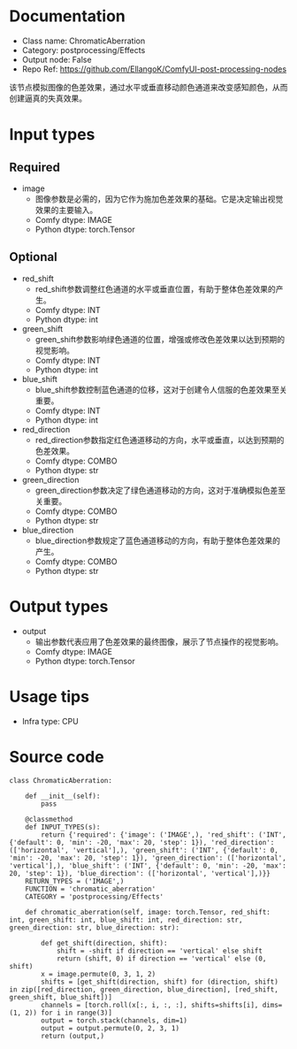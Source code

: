 # Documentation
- Class name: ChromaticAberration
- Category: postprocessing/Effects
- Output node: False
- Repo Ref: https://github.com/EllangoK/ComfyUI-post-processing-nodes

该节点模拟图像的色差效果，通过水平或垂直移动颜色通道来改变感知颜色，从而创建逼真的失真效果。

# Input types
## Required
- image
    - 图像参数是必需的，因为它作为施加色差效果的基础。它是决定输出视觉效果的主要输入。
    - Comfy dtype: IMAGE
    - Python dtype: torch.Tensor
## Optional
- red_shift
    - red_shift参数调整红色通道的水平或垂直位置，有助于整体色差效果的产生。
    - Comfy dtype: INT
    - Python dtype: int
- green_shift
    - green_shift参数影响绿色通道的位置，增强或修改色差效果以达到预期的视觉影响。
    - Comfy dtype: INT
    - Python dtype: int
- blue_shift
    - blue_shift参数控制蓝色通道的位移，这对于创建令人信服的色差效果至关重要。
    - Comfy dtype: INT
    - Python dtype: int
- red_direction
    - red_direction参数指定红色通道移动的方向，水平或垂直，以达到预期的色差效果。
    - Comfy dtype: COMBO
    - Python dtype: str
- green_direction
    - green_direction参数决定了绿色通道移动的方向，这对于准确模拟色差至关重要。
    - Comfy dtype: COMBO
    - Python dtype: str
- blue_direction
    - blue_direction参数规定了蓝色通道移动的方向，有助于整体色差效果的产生。
    - Comfy dtype: COMBO
    - Python dtype: str

# Output types
- output
    - 输出参数代表应用了色差效果的最终图像，展示了节点操作的视觉影响。
    - Comfy dtype: IMAGE
    - Python dtype: torch.Tensor

# Usage tips
- Infra type: CPU

# Source code
```
class ChromaticAberration:

    def __init__(self):
        pass

    @classmethod
    def INPUT_TYPES(s):
        return {'required': {'image': ('IMAGE',), 'red_shift': ('INT', {'default': 0, 'min': -20, 'max': 20, 'step': 1}), 'red_direction': (['horizontal', 'vertical'],), 'green_shift': ('INT', {'default': 0, 'min': -20, 'max': 20, 'step': 1}), 'green_direction': (['horizontal', 'vertical'],), 'blue_shift': ('INT', {'default': 0, 'min': -20, 'max': 20, 'step': 1}), 'blue_direction': (['horizontal', 'vertical'],)}}
    RETURN_TYPES = ('IMAGE',)
    FUNCTION = 'chromatic_aberration'
    CATEGORY = 'postprocessing/Effects'

    def chromatic_aberration(self, image: torch.Tensor, red_shift: int, green_shift: int, blue_shift: int, red_direction: str, green_direction: str, blue_direction: str):

        def get_shift(direction, shift):
            shift = -shift if direction == 'vertical' else shift
            return (shift, 0) if direction == 'vertical' else (0, shift)
        x = image.permute(0, 3, 1, 2)
        shifts = [get_shift(direction, shift) for (direction, shift) in zip([red_direction, green_direction, blue_direction], [red_shift, green_shift, blue_shift])]
        channels = [torch.roll(x[:, i, :, :], shifts=shifts[i], dims=(1, 2)) for i in range(3)]
        output = torch.stack(channels, dim=1)
        output = output.permute(0, 2, 3, 1)
        return (output,)
```